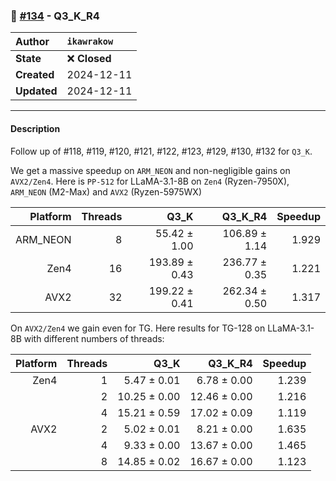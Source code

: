 ### 🔀 [#134](https://github.com/ikawrakow/ik_llama.cpp/pull/134) - Q3_K_R4

| **Author** | `ikawrakow` |
| :--- | :--- |
| **State** | ❌ **Closed** |
| **Created** | 2024-12-11 |
| **Updated** | 2024-12-11 |

---

#### Description

Follow up of #118, #119, #120, #121, #122, #123, #129, #130, #132  for `Q3_K`. 

We get a massive speedup on `ARM_NEON` and non-negligible gains on `AVX2/Zen4`.  Here is `PP-512` for LLaMA-3.1-8B on `Zen4` (Ryzen-7950X), `ARM_NEON` (M2-Max) and `AVX2` (Ryzen-5975WX)

| Platform |  Threads | Q3_K | Q3_K_R4 | Speedup |
| ---: | ---: | ---: | ---: | ---: |
| ARM_NEON |  8 |  55.42 ± 1.00  | 106.89 ± 1.14  | 1.929 |
| Zen4            | 16 | 193.89 ± 0.43   | 236.77 ± 0.35  | 1.221 |
| AVX2           | 32 | 199.22 ± 0.41 |  262.34 ± 0.50  | 1.317 |

On `AVX2/Zen4` we gain even for TG. Here results for TG-128 on LLaMA-3.1-8B with different numbers of threads:

| Platform |  Threads | Q3_K | Q3_K_R4 | Speedup |
| ---: | ---: | ---: | ---: | ---: |
| Zen4            | 1 |  5.47 ± 0.01   | 6.78 ± 0.00 |  1.239 |
|                      | 2 |  10.25 ± 0.00 | 12.46 ± 0.00   |  1.216 |
|                      | 4 |  15.21 ± 0.59  | 17.02 ± 0.09   |  1.119 |
| AVX2           | 2 | 5.02 ± 0.01    | 8.21 ± 0.00  | 1.635 |
|                     | 4 | 9.33 ± 0.00    |  13.67 ± 0.00 | 1.465 |
|                     | 8 |  14.85 ± 0.02  | 16.67 ± 0.00  | 1.123 |